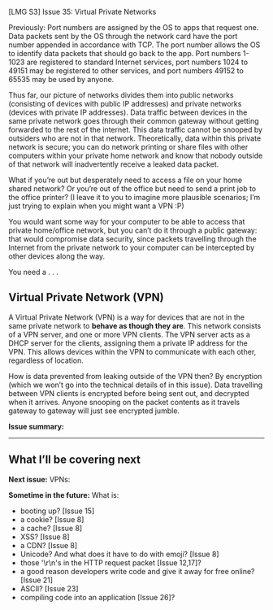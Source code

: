 [LMG S3] Issue 35: Virtual Private Networks

Previously: Port numbers are assigned by the OS to apps that request one. Data packets sent by the OS through the network card have the port number appended in accordance with TCP. The port number allows the OS to identify data packets that should go back to the app. Port numbers 1-1023 are registered to standard Internet services, port numbers 1024 to 49151 may be registered to other services, and port numbers 49152 to 65535 may be used by anyone.

Thus far, our picture of networks divides them into public networks (consisting of devices with public IP addresses) and private networks (devices with private IP addresses). Data traffic between devices in the same private network goes through their common gateway without getting forwarded to the rest of the internet. This data traffic cannot be snooped by outsiders who are not in that network. Theoretically, data within this private network is secure; you can do network printing or share files with other computers within your private home network and know that nobody outside of that network will inadvertently receive a leaked data packet.

What if you’re out but desperately need to access a file on your home shared network? Or you’re out of the office but need to send a print job to the office printer? (I leave it to you to imagine more plausible scenarios; I’m just trying to explain when you might want a VPN :P)

You would want some way for your computer to be able to access that private home/office network, but you can’t do it through a public gateway: that would compromise data security, since packets travelling through the Internet from the private network to your computer can be intercepted by other devices along the way.

You need a . . .

## Virtual Private Network (VPN)

A Virtual Private Network (VPN) is a way for devices that are not in the same private network to **behave as though they are**. This network consists of a VPN server, and one or more VPN clients. The VPN server acts as a DHCP server for the clients, assigning them a private IP address for the VPN. This allows devices within the VPN to communicate with each other, regardless of location.

How is data prevented from leaking outside of the VPN then? By encryption (which we won’t go into the technical details of in this issue). Data travelling between VPN clients is encrypted before being sent out, and decrypted when it arrives. Anyone snooping on the packet contents as it travels gateway to gateway will just see encrypted jumble.

**Issue summary:** 

<hr/>



## What I’ll be covering next

**Next issue:** VPNs: 

**Sometime in the future:** What is:

- booting up? [Issue 15]
- a cookie? [Issue 8]
- a cache? [Issue 8]
- XSS? [Issue 8]
- a CDN? [Issue 8]
- Unicode? And what does it have to do with emoji? [Issue 8]
- those '\r\n's in the HTTP request packet [Issue 12,17]?
- a good reason developers write code and give it away for free online? [Issue 21]
- ASCII? [Issue 23]
- compiling code into an application [Issue 26]?
